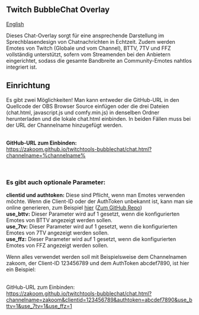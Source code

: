 <h2>Twitch BubbleChat Overlay</h2>

[English](README.md)

<p>Dieses Chat-Overlay sorgt für eine ansprechende Darstellung im Sprechblasendesign von Chatnachrichten in Echtzeit. Zudem werden Emotes von Twitch (Globale und vom Channel), BTTV, 7TV und FFZ vollständig unterstützt, sofern vom Streamenden bei den Anbietern eingerichtet, sodass die gesamte Bandbreite an Community-Emotes nahtlos integriert ist.</p>

<h2>Einrichtung</h2>
<p>Es gibt zwei Möglichkeiten! Man kann entweder die GitHub-URL in den Quellcode der OBS Browser Source einfügen oder die drei Dateien (chat.html, javascript.js und comfy.min.js) in denselben Ordner herunterladen und die lokale chat.html einbinden. In beiden Fällen muss bei der URL der Channelname hinzugefügt werden.<br><br>

<b>GitHub-URL zum Einbinden:</b><br> https://zakoom.github.io/twitchtools-bubblechat/chat.html?channelname=%channelname%</p>
<br>
<p><h3>Es gibt auch optionale Parameter:</h3>
<b>clientid und authtoken:</b> Diese sind Pflicht, wenn man Emotes verwenden möchte. Wenn die Client-ID oder der AuthToken unbekannt ist, kann man sie online generieren, zum Beispiel <a href="https://www.zakoom.de/twitchtools/tokenidgenerator" target="_blank">hier</a> (<a href="https://github.com/Zakoom/twitchtools-tokenidgenerator" target="_blank">Zum GitHub Repo</a>)<br>
<b>use_bttv:</b> Dieser Parameter wird auf 1 gesetzt, wenn die konfigurierten Emotes von BTTV angezeigt werden sollen.<br>
<b>use_7tv:</b> Dieser Parameter wird auf 1 gesetzt, wenn die konfigurierten Emotes von 7TV angezeigt werden sollen.<br>
<b>use_ffz:</b> Dieser Parameter wird auf 1 gesetzt, wenn die konfigurierten Emotes von FFZ angezeigt werden sollen.<br>
<p></p>Wenn alles verwendet werden soll mit Beispielsweise dem Channelnamen zakoom, der Client-ID 123456789 und dem AuthToken abcdef7890, ist hier ein Beispiel:<br><br>

GitHub-URL zum Einbinden:</b><br> https://zakoom.github.io/twitchtools-bubblechat/chat.html?channelname=zakoom&clientid=123456789&authtoken=abcdef7890&use_bttv=1&use_7tv=1&use_ffz=1</p>
